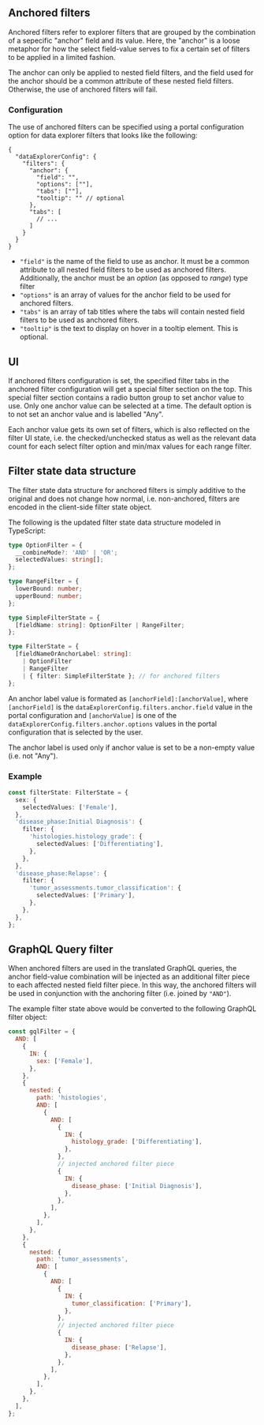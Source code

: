 ## Anchored filters

Anchored filters refer to explorer filters that are grouped by the combination of a sepecific "anchor" field and its value. Here, the "anchor" is a loose metaphor for how the select field-value serves to fix a certain set of filters to be applied in a limited fashion.

The anchor can only be applied to nested field filters, and the field used for the anchor should be a common attribute of these nested field filters. Otherwise, the use of anchored filters will fail.

### Configuration

The use of anchored filters can be specified using a portal configuration option for data explorer filters that looks like the following:

```jsonc
{
  "dataExplorerConfig": {
    "filters": {
      "anchor": {
        "field": "",
        "options": [""],
        "tabs": [""],
        "tooltip": "" // optional
      },
      "tabs": [
        // ...
      ]
    }
  }
}
```

- `"field"` is the name of the field to use as anchor. It must be a common attribute to all nested field filters to be used as anchored filters. Additionally, the anchor must be an _option_ (as opposed to _range_) type filter
- `"options"` is an array of values for the anchor field to be used for anchored filters.
- `"tabs"` is an array of tab titles where the tabs will contain nested field filters to be used as anchored filters.
- `"tooltip"` is the text to display on hover in a tooltip element. This is optional.

## UI

If anchored filters configuration is set, the specified filter tabs in the anchored filter configuration will get a special filter section on the top. This special filter section contains a radio button group to set anchor value to use. Only one anchor value can be selected at a time. The default option is to not set an anchor value and is labelled "Any".

Each anchor value gets its own set of filters, which is also reflected on the filter UI state, i.e. the checked/unchecked status as well as the relevant data count for each select filter option and min/max values for each range filter.

## Filter state data structure

The filter state data structure for anchored filters is simply additive to the original and does not change how normal, i.e. non-anchored, filters are encoded in the client-side filter state object.

The following is the updated filter state data structure modeled in TypeScript:

```ts
type OptionFilter = {
  __combineMode?: 'AND' | 'OR';
  selectedValues: string[];
};

type RangeFilter = {
  lowerBound: number;
  upperBound: number;
};

type SimpleFilterState = {
  [fieldName: string]: OptionFilter | RangeFilter;
};

type FilterState = {
  [fieldNameOrAnchorLabel: string]:
    | OptionFilter
    | RangeFilter
    | { filter: SimpleFilterState }; // for anchored filters
};
```

An anchor label value is formated as `[anchorField]:[anchorValue]`, where `[anchorField]` is the `dataExplorerConfig.filters.anchor.field` value in the portal configuration and `[anchorValue]` is one of the `dataExplorerConfig.filters.anchor.options` values in the portal configuration that is selected by the user.

The anchor label is used only if anchor value is set to be a non-empty value (i.e. not "Any").

### Example

```ts
const filterState: FilterState = {
  sex: {
    selectedValues: ['Female'],
  },
  'disease_phase:Initial Diagnosis': {
    filter: {
      'histologies.histology_grade': {
        selectedValues: ['Differentiating'],
      },
    },
  },
  'disease_phase:Relapse': {
    filter: {
      'tumor_assessments.tumor_classification': {
        selectedValues: ['Primary'],
      },
    },
  },
};
```

## GraphQL Query filter

When anchored filters are used in the translated GraphQL queries, the anchor field-value combination will be injected as an additional filter piece to each affected nested field filter piece. In this way, the anchored filters will be used in conjunction with the anchoring filter (i.e. joined by `"AND"`).

The example filter state above would be converted to the following GraphQL filter object:

```js
const gqlFilter = {
  AND: [
    {
      IN: {
        sex: ['Female'],
      },
    },
    {
      nested: {
        path: 'histologies',
        AND: [
          {
            AND: [
              {
                IN: {
                  histology_grade: ['Differentiating'],
                },
              },
              // injected anchored filter piece
              {
                IN: {
                  disease_phase: ['Initial Diagnosis'],
                },
              },
            ],
          },
        ],
      },
    },
    {
      nested: {
        path: 'tumor_assessments',
        AND: [
          {
            AND: [
              {
                IN: {
                  tumor_classification: ['Primary'],
                },
              },
              // injected anchored filter piece
              {
                IN: {
                  disease_phase: ['Relapse'],
                },
              },
            ],
          },
        ],
      },
    },
  ],
};
```
